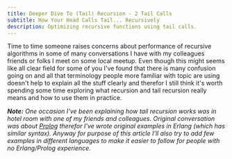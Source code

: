 ```yaml
---
title: Deeper Dive To (Tail) Recursion - 2 Tail Calls
subtitle: How Your Head Calls Tail... Recursively
description: Optimizing recursive functions using tail calls.
---
```


Time to time someone raises concerns about performance of recursive algorithms in some of many conversations I have with my colleagues
friends or folks I meet on some local meetup. Even though this might seems like all clear field for some of you
I've found that there is many confusion going on and all that terminology people more familiar with topic are using doesn't
help to explain all the stuff clearly and therefor I still think it's worth spending some time exploring what recursion and tail recursion
really means and how to use them in practice.

***Note:** One occasion I've been explaining how tail recursion works was in hotel room with one of my friends and colleagues.
Original conversation was about [Prolog](https://en.wikipedia.org/wiki/Prolog) therefor I've wrote original examples in Erlang (which has similar syntax). Anyway for purpose of this
article I'll also try to add few examples in different languages to make it easier to follow for people with no Erlang/Prolog experience.*
